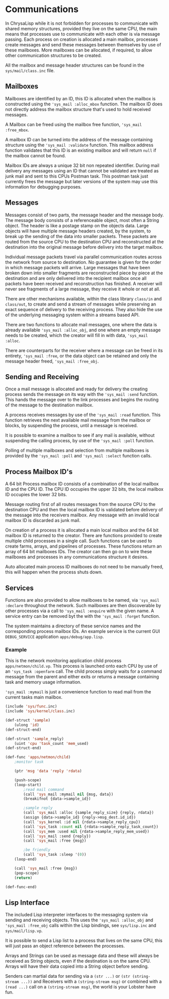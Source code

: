 # Communications

In ChrysaLisp while it is not forbidden for processes to communicate with
shared memory structures, provided they live on the same CPU, the main means
that processes use to communicate with each other is via message passing. Each
process on creation is allocated a main mailbox, processes create messages and
send these messages between themselves by use of these mailboxes. More
mailboxes can be allocated, if required, to allow other communication
structures to be created.

All the mailbox and message header structures can be found in the
`sys/mail/class.inc` file.

## Mailboxes

Mailboxes are identified by an ID, this ID is allocated when the mailbox is
constructed using the `'sys_mail :alloc_mbox` function. The mailbox ID does not
directly address the mailbox structure that's used to hold received messages.

A Mailbox can be freed using the mailbox free function, `'sys_mail :free_mbox`.

A mailbox ID can be turned into the address of the message containing structure
using the `'sys_mail :validate` function. This mailbox address function
validates that this ID is an existing mailbox and will return `null` if the
mailbox cannot be found.

Mailbox IDs are always a unique 32 bit non repeated identifier. During mail
delivery any messages using an ID that cannot be validated are treated as junk
mail and sent to this CPUs Postman task. This postman task just currently frees
the message but later versions of the system may use this information for
debugging purposes.

## Messages

Messages consist of two parts, the message header and the message body. The
message body consists of a referenceable object, most often a String object.
The header is like a postage stamp on the objects data. Large objects will have
multiple message headers created, by the system, to break up the sending of the
data into smaller packets. These packets are routed from the source CPU to the
destination CPU and reconstructed at the destination into the original message
before delivery into the target mailbox.

Individual message packets travel via parallel communication routes across the
network from source to destination. No guarantee is given for the order in
which message packets will arrive. Large messages that have been broken down
into smaller fragments are reconstructed piece by piece at the destination and
are only delivered into the recipient mailbox once all packets have been
received and reconstruction has finished. A receiver will never see fragments
of a large message, they receive it whole or not at all.

There are other mechanisms available, within the class library `class/in` and
`class/out`, to create and send a stream of messages while preserving an exact
sequence of delivery to the receiving process. They also hide the use of the
underlying messaging system within a streams based API.

There are two functions to allocate mail messages, one where the data is
already available `'sys_mail :alloc_obj`, and one where an empty message needs
to be created, which the creator will fill in with data, `'sys_mail :alloc`.

There are counterparts for the receiver where a message can be freed in its
entirety, `'sys_mail :free`, or the data object can be retained and only the
message header freed, `'sys_mail :free_obj`.

## Sending and Receiving

Once a mail message is allocated and ready for delivery the creating process
sends the message on its way with the `'sys_mail :send` function. This hands
the message over to the link processes and begins the routing of the message to
the destination mailbox.

A process receives messages by use of the `'sys_mail :read` function. This
function retrieves the next available mail message from the mailbox or blocks,
by suspending the process, until a message is received.

It is possible to examine a mailbox to see if any mail is available, without
suspending the calling process, by use of the `'sys_mail :poll` function.

Polling of multiple mailboxes and selection from multiple mailboxes is provided
by the `'sys_mail :poll` and `'sys_mail :select` function calls.

## Process Mailbox ID's

A 64 bit Process mailbox ID consists of a combination of the local mailbox ID
and the CPU ID. The CPU ID occupies the upper 32 bits, the local mailbox ID
occupies the lower 32 bits.

Message routing first of all routes messages from the source CPU to the
destination CPU and then the local mailbox ID is validated before delivery of
the message into the receivers mailbox. Any message with an invalid local
mailbox ID is discarded as junk mail.

On creation of a process it is allocated a main local mailbox and the 64 bit
mailbox ID is returned to the creator. There are functions provided to create
multiple child processes in a single call. Such functions can be used to create
farms, arrays, and pipelines of processes. These functions return an array of
64 bit mailboxes IDs. The creator can then go on to wire these mailboxes and
processes in any communications structure it desires.

Auto allocated main process ID mailboxes do not need to be manually freed, this
will happen when the process shuts down.

## Services

Functions are also provided to allow mailboxes to be named, via `'sys_mail
:declare` throughout the network. Such mailboxes are then discoverable by other
processes via a call to `'sys_mail :enquire` with the given name. A service
entry can be removed byt the with the `'sys_mail :forget` function.

The system maintains a directory of these service names and the corresponding
process mailbox IDs. An example service is the current GUI `DEBUG_SERVICE`
application `apps/debug/app.lisp`.

### Example

This is the network monitoring application child process
`apps/netmon/child.vp`. This process is launched onto each CPU by use of an
`'sys_task :openfarm` call. The child process simply waits for a command
message from the parent and either exits or returns a message containing task
and memory usage information.

`'sys_mail :mymail` is just a convenience function to read mail from the
current tasks main mailbox.

```lisp
(include 'sys/func.inc)
(include 'sys/kernel/class.inc)

(def-struct 'sample)
	(ulong 'id)
(def-struct-end)

(def-struct 'sample_reply)
	(uint 'cpu 'task_count 'mem_used)
(def-struct-end)

(def-func 'apps/netmon/child)
	;monitor task

	(ptr 'msg 'data 'reply 'rdata)

	(push-scope)
	(loop-start)
		;read mail command
		(call 'sys_mail :mymail nil {msg, data})
		(breakifnot {data->sample_id})

		;sample reply
		(call 'sys_mail :alloc {sample_reply_size} {reply, rdata})
		(assign {data->sample_id} {reply->msg_dest.id_id})
		(call 'sys_kernel :id nil {rdata->sample_reply_cpu})
		(call 'sys_task :count nil {rdata->sample_reply_task_count})
		(call 'sys_mem :used nil {rdata->sample_reply_mem_used})
		(call 'sys_mail :send {reply})
		(call 'sys_mail :free {msg})

		;be friendly
		(call 'sys_task :sleep '(0))
	(loop-end)

	(call 'sys_mail :free {msg})
	(pop-scope)
	(return)

(def-func-end)
```

## Lisp Interface

The included Lisp interpreter interfaces to the messaging system via sending
and receiving objects. This uses the `'sys_mail :alloc_obj` and `'sys_mail
:free_obj` calls within the Lisp bindings, see `sys/lisp.inc` and
`sys/mail/lisp.vp`.

It is possible to send a Lisp list to a process that lives on the same CPU,
this will just pass an object reference between the processes.

Arrays and Strings can be used as message data and these will always be
received as String objects, even if the destination is on the same CPU. Arrays
will have their data copied into a String object before sending.

Senders can martial data for sending via a `(str ...)` or `(str (string-stream
...))` and Receivers with a `(string-stream msg)` or combined with a `(read
...)` call on a `(string-stream msg)`, the world is your Lobster have fun.
